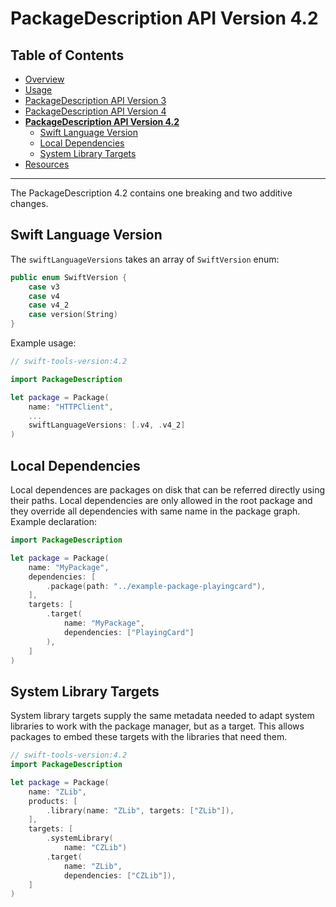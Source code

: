 # PackageDescription API Version 4.2

## Table of Contents

* [Overview](README.md)
* [Usage](Usage.md)
* [PackageDescription API Version 3](PackageDescriptionV3.md)
* [PackageDescription API Version 4](PackageDescriptionV4.md)
* [**PackageDescription API Version 4.2**](PackageDescriptionV4_2.md)
  * [Swift Language Version](#swift-language-version)
  * [Local Dependencies](#local-dependencies)
  * [System Library Targets](#system-library-targets)
* [Resources](Resources.md)

---

The PackageDescription 4.2 contains one breaking and two additive changes.

## Swift Language Version

The `swiftLanguageVersions` takes an array of `SwiftVersion` enum:

```swift
public enum SwiftVersion {
    case v3
    case v4
    case v4_2
    case version(String)
}
```

Example usage:

```swift
// swift-tools-version:4.2

import PackageDescription

let package = Package(
    name: "HTTPClient",
    ...
    swiftLanguageVersions: [.v4, .v4_2]
)
```

## Local Dependencies

Local dependences are packages on disk that can be referred directly using their
paths. Local dependencies are only allowed in the root package and they override
all dependencies with same name in the package graph. Example declaration:

```swift
import PackageDescription

let package = Package(
    name: "MyPackage",
    dependencies: [
        .package(path: "../example-package-playingcard"),
    ],
    targets: [
        .target(
            name: "MyPackage",
            dependencies: ["PlayingCard"]
        ),
    ]
)
```

## System Library Targets

System library targets supply the same metadata needed to adapt system libraries
to work with the package manager, but as a target. This allows packages to embed
these targets with the libraries that need them.

```swift
// swift-tools-version:4.2
import PackageDescription

let package = Package(
    name: "ZLib",
    products: [
        .library(name: "ZLib", targets: ["ZLib"]),
    ],
    targets: [
        .systemLibrary(
            name: "CZLib")
        .target(
            name: "ZLib",
            dependencies: ["CZLib"]),
    ]
)
```
